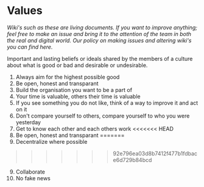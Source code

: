 # Values

_Wiki's such as these are living documents. If you want to improve anything; feel free to make an issue and bring it to the attention of the team in both the real and digital world. Our policy on making issues and altering wiki's you can find here._

Important and lasting beliefs or ideals shared by the members of a culture about what is good or bad and desirable or undesirable. 

1. Always aim for the highest possible good
2. Be open, honest and transparant 
3. Build the organisation you want to be a part of
4. Your time is valuable, others their time is valuable
5. If you see something you do not like, think of a way to improve it and act on it
6. Don't compare yourself to others, compare yourself to who you were yesterday
7. Get to know each other and each others work
<<<<<<< HEAD
8. Be open, honest and transparant
=======
8. Decentralize where possible
>>>>>>> 92e796ea03d8b7412f477b1fdbace6d729b84bcd
9. Collaborate
10. No fake news



